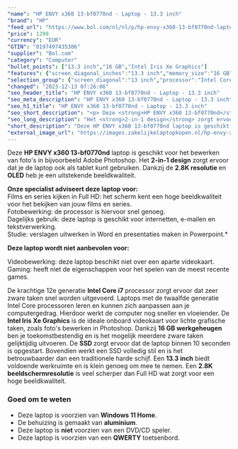 ```yaml
---
"name": "HP ENVY x360 13-bf0770nd - Laptop - 13.3 inch"
"brand": "HP"
"feed_url": "https://www.bol.com/nl/nl/p/hp-envy-x360-13-bf0770nd-laptop-13-3-inch/9300000148505326"
"price": 1299
"currency": "EUR"
"GTIN": "0197497435306"
"supplier": "Bol.com"
"category": "Computer"
"bullet_points": ["13.3 inch","16 GB","Intel Iris Xe Graphics"]
"features": {"screen_diagonal_inches":"13.3 inch","memory_size":"16 GB","graphics_card":"Intel Iris Xe Graphics"}
"selection_group": {"screen_diagonal":"13 inch","processor":"Intel Core i7","changed_price_past_3_days":false,"product_family":"Envy"}
"changed": "2023-12-13 07:26:06"
"seo_header_title": "HP ENVY x360 13-bf0770nd - Laptop - 13.3 inch"
"seo_meta_description": "HP ENVY x360 13-bf0770nd - Laptop - 13.3 inch"
"seo_h1_title": "HP ENVY x360 13-bf0770nd - Laptop - 13.3 inch"
"seo_short_description": "<p> Deze <strong>HP ENVY x360 13-bf0770nd</strong> laptop is geschikt voor het bewerken van foto's in bijvoorbeeld Adobe Photoshop."
"seo_long_description": "Het <strong>2-in-1 design</strong> zorgt ervoor dat je de laptop ook als tablet kunt gebruiken. Dankzij de <strong>2. 8K resolutie </strong>en <strong>OLED</strong> heb je een uitstekende beeldkwaliteit. </p> <p> <strong>Onze specialist adviseert deze laptop voor:</strong><br /> Films en series kijken in Full HD: het scherm kent een hoge beeldkwaliteit voor het bekijken van jouw films en series. <br /> Fotobewerking: de processor is hiervoor snel genoeg. <br /> Dagelijks gebruik: deze laptop is geschikt voor internetten, e-mailen en tekstverwerking. <br /> Studie: verslagen uitwerken in Word en presentaties maken in Powerpoint. * </p> <p> <strong>Deze laptop wordt niet aanbevolen voor:</strong> </p> <p> Videobewerking: deze laptop beschikt niet over een aparte videokaart. <br /> Gaming: heeft niet de eigenschappen voor het spelen van de meest recente games. </p> <p> De krachtige 12e generatie <strong>Intel Core i7</strong> processor zorgt ervoor dat zeer zware taken snel worden uitgevoerd. Laptops met de twaalfde generatie Intel Core processoren leren en kunnen zich aanpassen aan je computergedrag. Hierdoor werkt de computer nog sneller en vloeiender. De <strong>Intel Iris Xe Graphics</strong> is de ideale onboard videokaart voor lichte grafische taken, zoals foto's bewerken in Photoshop. Dankzij <strong>16 GB werkgeheugen</strong> ben je toekomstbestendig en is het mogelijk meerdere zware taken gelijktijdig uitvoeren. De <strong>SSD </strong>zorgt ervoor dat de laptop binnen 10 seconden is opgestart. Bovendien werkt een SSD volledig stil en is het betrouwbaarder dan een traditionele harde schijf. Een <strong>13. 3 inch</strong> biedt voldoende werkruimte en is klein genoeg om mee te nemen. Een <strong>2. 8K beeldschermresolutie</strong> is veel scherper dan Full HD wat zorgt voor een hoge beeldkwaliteit.  </p> <p> </p> <h3> Goed om te weten</h3> <p> </p> <ul> <li>Deze laptop is voorzien van <strong>Windows 11 Home</strong>. </li> <li>De behuizing is gemaakt van <strong>aluminium</strong>. </li> <li>Deze laptop is <strong>niet </strong>voorzien van een DVD/CD speler. </li> <li>Deze laptop is voorzien van een <strong>QWERTY</strong> toetsenbord. </li> </ul>"
"short_description": "Deze HP ENVY x360 13-bf0770nd laptop is geschikt voor het bewerken van foto's in bijvoorbeeld Adobe Photoshop. Het 2-in-1 design zorgt ervoor dat je de laptop ook als tablet kunt gebruiken. Dankzij de 2.8K resolutie en OLED heb je een uitstekende beeldkwaliteit. Onze specialist adviseert deze laptop voor: Films en series kijken in Full HD: het scherm kent een hoge beeldkwaliteit voor het bekijken van jouw films en series. Fotobewerking: de processor is hiervoor snel genoeg. Dagelijks gebruik: deze laptop is geschikt voor internetten, e-mailen en tekstverwerking. Studie: verslagen uitwerken in Word en presentaties maken in Powerpoint.* Deze laptop wordt niet aanbevolen voor: Videobewerking: deze laptop beschikt niet over een aparte videokaart. Gaming: heeft niet de eigenschappen voor het spelen van de meest recente games. De krachtige 12e generatie Intel Core i7 processor zorgt ervoor dat zeer zware taken snel worden uitgevoerd. Laptops met de twaalfde generatie Intel Core processoren leren en kunnen zich aanpassen aan je computergedrag. Hierdoor werkt de computer nog sneller en vloeiender. De Intel Iris Xe Graphics is de ideale onboard videokaart voor lichte grafische taken, zoals foto's bewerken in Photoshop. Dankzij 16 GB werkgeheugen ben je toekomstbestendig en is het mogelijk meerdere zware taken gelijktijdig uitvoeren. De SSD zorgt ervoor dat de laptop binnen 10 seconden is opgestart. Bovendien werkt een SSD volledig stil en is het betrouwbaarder dan een traditionele harde schijf. Een 13.3 inch biedt voldoende werkruimte en is klein genoeg om mee te nemen. Een 2.8K beeldschermresolutie is veel scherper dan Full HD wat zorgt voor een hoge beeldkwaliteit. Goed om te weten Deze laptop is voorzien van Windows 11 Home. De behuizing is gemaakt van aluminium. Deze laptop is niet voorzien van een DVD/CD speler. Deze laptop is voorzien van een QWERTY toetsenbord."
"external_image_url": "https://images.zakelijkelaptopkopen.nl/hp-envy-x360-13-bf0770nd-laptop-13-3-inch.webp"
---
```


<p> Deze <strong>HP ENVY x360 13-bf0770nd</strong> laptop is geschikt voor het bewerken van foto's in bijvoorbeeld Adobe Photoshop. Het <strong>2-in-1 design</strong> zorgt ervoor dat je de laptop ook als tablet kunt gebruiken. Dankzij de <strong>2.8K resolutie </strong>en <strong>OLED</strong> heb je een uitstekende beeldkwaliteit. </p> <p> <strong>Onze specialist adviseert deze laptop voor:</strong><br /> Films en series kijken in Full HD: het scherm kent een hoge beeldkwaliteit voor het bekijken van jouw films en series.<br /> Fotobewerking: de processor is hiervoor snel genoeg. <br /> Dagelijks gebruik: deze laptop is geschikt voor internetten, e-mailen en tekstverwerking. <br /> Studie: verslagen uitwerken in Word en presentaties maken in Powerpoint.* </p> <p> <strong>Deze laptop wordt niet aanbevolen voor:</strong> </p> <p>  Videobewerking: deze laptop beschikt niet over een aparte videokaart. <br /> Gaming: heeft niet de eigenschappen voor het spelen van de meest recente games. </p> <p> De krachtige 12e generatie <strong>Intel Core i7</strong> processor zorgt ervoor dat zeer zware taken snel worden uitgevoerd. Laptops met de twaalfde generatie Intel Core processoren leren en kunnen zich aanpassen aan je computergedrag. Hierdoor werkt de computer nog sneller en vloeiender. De <strong>Intel Iris Xe Graphics</strong> is de ideale onboard videokaart voor lichte grafische taken, zoals foto's bewerken in Photoshop. Dankzij <strong>16 GB werkgeheugen</strong> ben je toekomstbestendig en is het mogelijk meerdere zware taken gelijktijdig uitvoeren. De <strong>SSD </strong>zorgt ervoor dat de laptop binnen 10 seconden is opgestart. Bovendien werkt een SSD volledig stil en is het betrouwbaarder dan een traditionele harde schijf. Een <strong>13.3 inch</strong> biedt voldoende werkruimte en is klein genoeg om mee te nemen. Een <strong>2.8K beeldschermresolutie</strong> is veel scherper dan Full HD wat zorgt voor een hoge beeldkwaliteit.  </p> <p>  </p> <h3> Goed om te weten</h3> <p>  </p> <ul> <li>Deze laptop is voorzien van <strong>Windows 11 Home</strong>.</li> <li>De behuizing is gemaakt van <strong>aluminium</strong>.</li> <li>Deze laptop is <strong>niet </strong>voorzien van een DVD/CD speler.</li> <li>Deze laptop is voorzien van een <strong>QWERTY</strong> toetsenbord.</li> </ul>
